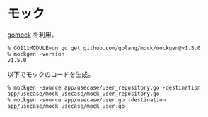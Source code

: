 # モック

[gomock](https://github.com/golang/mock) を利用。

```
% GO111MODULE=on go get github.com/golang/mock/mockgen@v1.5.0
% mockgen -version
v1.5.0
```

以下でモックのコードを生成。

```
% mockgen -source app/usecase/user_repository.go -destination app/usecase/mock_usecase/mock_user_repository.go
% mockgen -source app/usecase/user.go -destination app/usecase/mock_usecase/mock_user.go
```